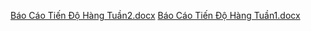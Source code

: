 [Báo Cáo Tiến Độ Hàng Tuần2.docx](https://github.com/DOANCONGPHU/KnowItAll/files/15411559/Bao.Cao.Ti.n.D.Hang.Tu.n2.docx)
[Báo Cáo Tiến Độ Hàng Tuần1.docx](https://github.com/DOANCONGPHU/KnowItAll/files/15411561/Bao.Cao.Ti.n.D.Hang.Tu.n1.docx)

